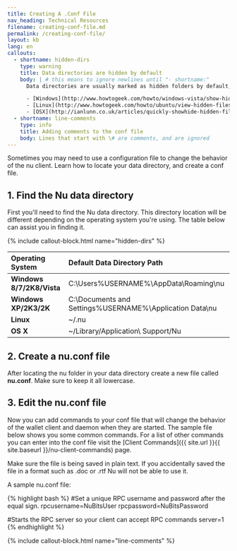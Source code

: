 ```yaml
---
title: Creating A .Conf File
nav_heading: Technical Resources
filename: creating-conf-file.md
permalink: /creating-conf-file/
layout: kb
lang: en
callouts:
  - shortname: hidden-dirs
    type: warning
    title: Data directories are hidden by default
    body: | # this means to ignore newlines until "- shortname:"
      Data directories are usually marked as hidden folders by default, meaning you will have to change some settings in order to see them. Please review the links below for your platform on how to enable viewing hidden folders.

      - [Windows](http://www.howtogeek.com/howto/windows-vista/show-hidden-files-and-folders-in-windows-vista/)  
      - [Linux](http://www.howtogeek.com/howto/ubuntu/view-hidden-files-and-folders-in-ubuntu-file-browser/)  
      - [OSX](http://ianlunn.co.uk/articles/quickly-showhide-hidden-files-mac-os-x-mavericks/)
  - shortname: line-comments
    type: info
    title: Adding comments to the conf file
    body: Lines that start with \# are comments, and are ignored
---
```

Sometimes you may need to use a configuration file to change the behavior of the nu client. Learn how to locate your data directory, and create a conf file.

## 1. Find the Nu data directory

First you'll need to find the Nu data directory. This directory location will be different depending on the operating system you're using. The table below can assist you in finding it.

{% include callout-block.html name="hidden-dirs" %}

Operating System  | Default Data Directory Path
:------------ | :------------
**Windows 8/7/2K8/Vista**  | C:\Users\%USERNAME%\AppData\Roaming\nu
**Windows XP/2K3/2K**      | C:\Documents and Settings\%USERNAME%\Application Data\nu
**Linux**                  | ~/.nu
**OS X**                   | ~/Library/Application\ Support/Nu

## 2. Create a nu.conf file

After locating the nu folder in your data directory create a new file called **nu.conf**. Make sure to keep it all lowercase.

## 3. Edit the nu.conf file

Now you can add commands to your conf file that will change the behavior of the wallet client and daemon when they are started. The sample file below shows you some common commands. For a list of other commands you can enter into the conf file visit the [Client Commands]({{ site.url }}{{ site.baseurl }}/nu-client-commands) page.

Make sure the file is being saved in plain text. If you accidentally saved the file in a format such as .doc or .rtf Nu will not be able to use it.

A sample nu.conf file:

{% highlight bash %}
#Set a unique RPC username and password after the equal sign.
rpcusername=NuBitsUser
rpcpassword=NuBitsPassword

#Starts the RPC server so your client can accept RPC commands
server=1
{% endhighlight %}

{% include callout-block.html name="line-comments" %}
